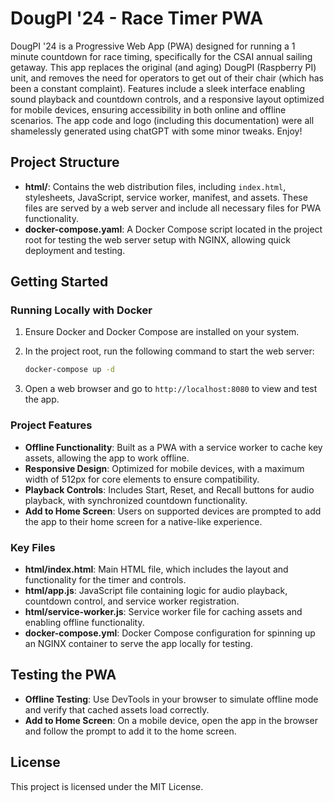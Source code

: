 # DougPI '24 - Race Timer PWA

DougPI '24 is a Progressive Web App (PWA) designed for running a 1 minute countdown for race timing, specifically for the CSAI annual sailing getaway. This app replaces the original (and aging) DougPI (Raspberry PI) unit, and removes the need for operators to get out of their chair (which has been a constant complaint).
Features include a sleek interface enabling sound playback and countdown controls, and a responsive layout optimized for mobile devices, ensuring accessibility in both online and offline scenarios. The app code and logo (including this documentation) were all shamelessly generated using chatGPT with some minor tweaks. Enjoy!

## Project Structure

- **html/**: Contains the web distribution files, including `index.html`, stylesheets, JavaScript, service worker, manifest, and assets. These files are served by a web server and include all necessary files for PWA functionality.
- **docker-compose.yaml**: A Docker Compose script located in the project root for testing the web server setup with NGINX, allowing quick deployment and testing.

## Getting Started

### Running Locally with Docker

1. Ensure Docker and Docker Compose are installed on your system.
2. In the project root, run the following command to start the web server:

   ```bash
   docker-compose up -d
   ```

3. Open a web browser and go to `http://localhost:8080` to view and test the app.

### Project Features

- **Offline Functionality**: Built as a PWA with a service worker to cache key assets, allowing the app to work offline.
- **Responsive Design**: Optimized for mobile devices, with a maximum width of 512px for core elements to ensure compatibility.
- **Playback Controls**: Includes Start, Reset, and Recall buttons for audio playback, with synchronized countdown functionality.
- **Add to Home Screen**: Users on supported devices are prompted to add the app to their home screen for a native-like experience.

### Key Files

- **html/index.html**: Main HTML file, which includes the layout and functionality for the timer and controls.
- **html/app.js**: JavaScript file containing logic for audio playback, countdown control, and service worker registration.
- **html/service-worker.js**: Service worker file for caching assets and enabling offline functionality.
- **docker-compose.yml**: Docker Compose configuration for spinning up an NGINX container to serve the app locally for testing.

## Testing the PWA

- **Offline Testing**: Use DevTools in your browser to simulate offline mode and verify that cached assets load correctly.
- **Add to Home Screen**: On a mobile device, open the app in the browser and follow the prompt to add it to the home screen.

## License

This project is licensed under the MIT License.


